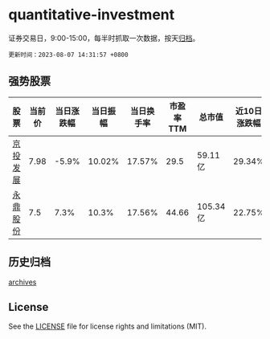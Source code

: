 # quantitative-investment

证券交易日，9:00-15:00，每半时抓取一次数据，按天[归档](archives)。

`更新时间：2023-08-07 14:31:57 +0800`

## 强势股票

|股票|当前价|当日涨跌幅|当日振幅|当日换手率|市盈率TTM|总市值|近10日涨跌幅|
|----|----|----|----|----|----|----|----|
|[京投发展](https://xueqiu.com/S/SH600683)|7.98|-5.9%|10.02%|17.57%|29.5|59.11亿|29.34%|
|[永鼎股份](https://xueqiu.com/S/SH600105)|7.5|7.3%|10.3%|17.56%|44.66|105.34亿|22.75%|

## 历史归档

[archives](archives)

## License

See the [LICENSE](LICENSE) file for license rights and limitations (MIT).